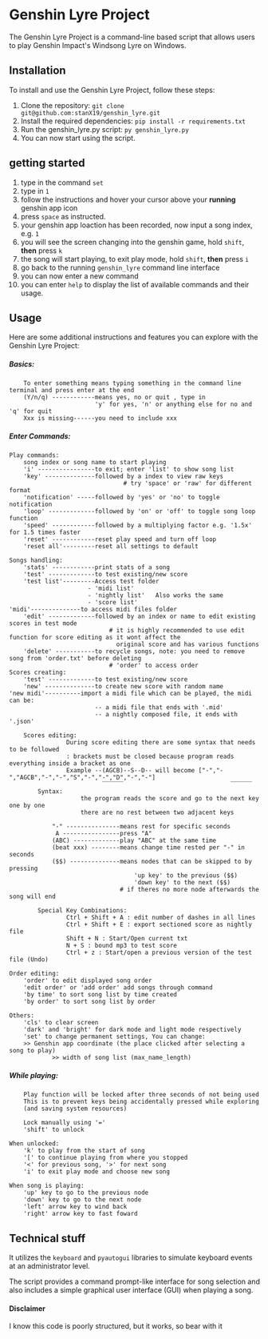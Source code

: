 # Genshin Lyre Project
The Genshin Lyre Project is a command-line based script that allows users to play Genshin Impact's Windsong Lyre on Windows.

## Installation
To install and use the Genshin Lyre Project, follow these steps:

1) Clone the repository: `git clone git@github.com:stanX19/genshin_lyre.git`
2) Install the required dependencies: `pip install -r requirements.txt`
3) Run the genshin_lyre.py script: `py genshin_lyre.py`
4) You can now start using the script.


## getting started
1) type in the command `set`
2) type in `1`
3) follow the instructions and hover your cursor above your **running** genshin app icon
4) press `space` as instructed.
5) your genshin app loaction has been recorded, now input a song index, e.g. `1`
6) you will see the screen changing into the genshin game, hold `shift`, **then** press `k`
7) the song will start playing, to exit play mode, hold `shift`, **then** press `i`
8) go back to the running `genshin_lyre` command line interface
9) you can now enter a new command
10) you can enter `help` to display the list of available commands and their usage.

## Usage
Here are some additional instructions and features you can explore with the Genshin Lyre Project:

##### Basics:
        
        To enter something means typing something in the command line terminal and press enter at the end
        (Y/n/q) ------------means yes, no or quit , type in
                            'y' for yes, 'n' or anything else for no and 'q' for quit
        Xxx is missing------you need to include xxx

##### Enter Commands:

    Play commands:
        song index or song name to start playing
        'i' ----------------to exit; enter 'list' to show song list
        'key' --------------followed by a index to view raw keys
                                    # try 'space' or 'raw' for different format
        'notification' -----followed by 'yes' or 'no' to toggle notification
        'loop' -------------followed by 'on' or 'off' to toggle song loop function
        'speed' ------------followed by a multiplying factor e.g. '1.5x' for 1.5 times faster
        'reset' ------------reset play speed and turn off loop
        'reset all'---------reset all settings to default

    Songs handling:
        'stats' ------------print stats of a song
        'test' -------------to test existing/new score
        'test list'---------Access test folder
                          - 'midi list'
                          - 'nightly list'   Also works the same
                          - 'score list'
	'midi'--------------to access midi files folder
        'edit' -------------followed by an index or name to edit existing scores in test mode
                                # it is highly recommended to use edit function for score editing as it wont affect the
                                  original score and has various functions
        'delete' -----------to recycle songs, note: you need to remove song from 'order.txt' before deleting
                                # 'order' to access order
    Scores creating:
        'test' -------------to test existing/new score
        'new' --------------to create new score with random name
	'new midi'----------import a midi file which can be played, the midi can be:
                            -- a midi file that ends with '.mid'
                            -- a nightly composed file, it ends with '.json'

        Scores editing:
                    During score editing there are some syntax that needs to be followed
                    : brackets must be closed because program reads everything inside a bracket as one
                    Example --(AGCB)--S--D-- will become ["-","-","AGCB","-","-","S","-","-","D","-","-"]
                              ‾‾‾‾‾‾                              ‾‾‾‾‾‾
            Syntax:
                        the program reads the score and go to the next key one by one
                        there are no rest between two adjacent keys

                "-" ---------------means rest for specific seconds
                 A ----------------press "A"
                (ABC) -------------play "ABC" at the same time
                (beat xxx) --------means change time rested per "-" in seconds
                ($$) --------------means nodes that can be skipped to by pressing
                                       'up key' to the previous ($$)
                                       'down key' to the next ($$)
                                   # if theres no more node afterwards the song will end

            Special Key Combinations:
                    Ctrl + Shift + A : edit number of dashes in all lines
                    Ctrl + Shift + E : export sectioned score as nightly file
                    Shift + N : Start/Open current txt
                    N + S : bound mp3 to test score
                    Ctrl + z : Start/open a previous version of the test file (Undo)

    Order editing:
        'order' to edit displayed song order
        'edit order' or 'add order' add songs through command
        'by time' to sort song list by time created
        'by order' to sort song list by order

    Others:
        'cls' to clear screen
        'dark' and 'bright' for dark mode and light mode respectively
        'set' to change permanent settings, You can change:
		>> Genshin app coordinate (the place clicked after selecting a song to play)
                >> width of song list (max_name_length)


##### While playing:

        Play function will be locked after three seconds of not being used
        This is to prevent keys being accidentally pressed while exploring
        (and saving system resources)

        Lock manually using '='
        'shift' to unlock

    When unlocked:
        'k' to play from the start of song
        '[' to continue playing from where you stopped
        '<' for previous song, '>' for next song
        'i' to exit play mode and choose new song

    When song is playing:
        'up' key to go to the previous node
        'down' key to go to the next node
        'left' arrow key to wind back
        'right' arrow key to fast foward

## Technical stuff

It utilizes the `keyboard` and `pyautogui` libraries to simulate keyboard events at an administrator level.

The script provides a command prompt-like interface for song selection and also includes a simple graphical user interface (GUI) when playing a song.

#### Disclaimer

I know this code is poorly structured, but it works, so bear with it

